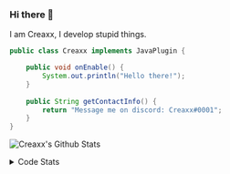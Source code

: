 ### Hi there 👋

I am Creaxx, I develop stupid things. 

```java
public class Creaxx implements JavaPlugin {

    public void onEnable() {
        System.out.println("Hello there!");
    }
    
    public String getContactInfo() {
        return "Message me on discord: Creaxx#0001";
    }
}
```

![Creaxx's Github Stats](https://github-readme-stats.vercel.app/api?username=CreaxxOG&show_icons=true&theme=dark&count_private=true)

<details>
  <summary>Code Stats</summary>

<!--START_SECTION:waka-->
![Code Time](http://img.shields.io/badge/Code%20Time-704%20hrs%2037%20mins-blue)

![Lines of code](https://img.shields.io/badge/From%20Hello%20World%20I%27ve%20Written-10%20Thousand%20lines%20of%20code-blue)

**🐱 My GitHub Data** 

> 🏆 163 Contributions in the Year 2022
 > 
> 📦 415.6 kB Used in GitHub's Storage 
 > 
> 🚫 Not Opted to Hire
 > 
> 📜 2 Public Repositories 
 > 
> 🔑 5 Private Repositories  
 > 
**I'm a Night 🦉** 

```text
🌞 Morning    13 commits     █░░░░░░░░░░░░░░░░░░░░░░░░   7.3% 
🌆 Daytime    50 commits     ███████░░░░░░░░░░░░░░░░░░   28.09% 
🌃 Evening    108 commits    ███████████████░░░░░░░░░░   60.67% 
🌙 Night      7 commits      █░░░░░░░░░░░░░░░░░░░░░░░░   3.93%

```
📅 **I'm Most Productive on Monday** 

```text
Monday       34 commits     ████░░░░░░░░░░░░░░░░░░░░░   19.1% 
Tuesday      28 commits     ████░░░░░░░░░░░░░░░░░░░░░   15.73% 
Wednesday    25 commits     ███░░░░░░░░░░░░░░░░░░░░░░   14.04% 
Thursday     23 commits     ███░░░░░░░░░░░░░░░░░░░░░░   12.92% 
Friday       22 commits     ███░░░░░░░░░░░░░░░░░░░░░░   12.36% 
Saturday     26 commits     ███░░░░░░░░░░░░░░░░░░░░░░   14.61% 
Sunday       20 commits     ██░░░░░░░░░░░░░░░░░░░░░░░   11.24%

```


📊 **This Week I Spent My Time On** 

```text
💬 Programming Languages: 
No Activity Tracked This Week

🔥 Editors: 
No Activity Tracked This Week

```

**I Mostly Code in Java** 

```text
Java                     5 repos             █████████████████░░░░░░░░   71.43% 
EJS                      1 repo              ███░░░░░░░░░░░░░░░░░░░░░░   14.29% 
Kotlin                   1 repo              ███░░░░░░░░░░░░░░░░░░░░░░   14.29%

```



 Last Updated on 10/07/2022 12:39:12 UTC
<!--END_SECTION:waka-->
</details>
